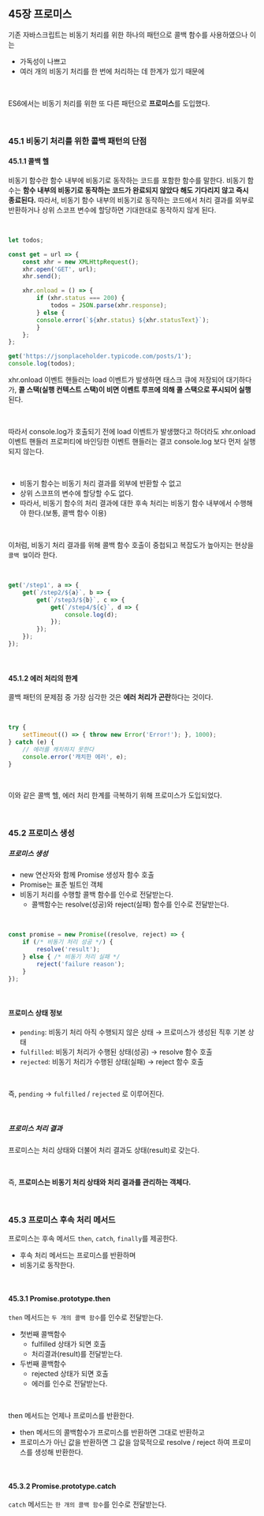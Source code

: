 ## 45장 프로미스

기존 자바스크립트는 비동기 처리를 위한 하나의 패턴으로 콜백 함수를 사용하였으나 이는 

- 가독성이 나쁘고
- 여러 개의 비동기 처리를 한 번에 처리하는 데 한계가 있기 때문에

<br>

ES6에서는 비동기 처리를 위한 또 다른 패턴으로 **프로미스**를 도입했다.

<br>

### 45.1 비동기 처리를 위한 콜백 패턴의 단점

#### 45.1.1 콜백 헬

비동기 함수란 함수 내부에 비동기로 동작하는 코드를 포함한 함수를 말한다. 비동기 함수는 **함수 내부의 비동기로 동작하는 코드가 완료되지 않았다 해도 기다리지 않고 즉시 종료된다.** 따라서, 비동기 함수 내부의 비동기로 동작하는 코드에서 처리 결과를 외부로 반환하거나 상위 스코프 변수에 할당하면 기대한대로 동작하지 않게 된다.

<br>

```javascript
let todos;

const get = url => {
	const xhr = new XMLHttpRequest();
	xhr.open('GET', url);
	xhr.send();

	xhr.onload = () => {
		if (xhr.status === 200) {
			todos = JSON.parse(xhr.response);
		} else {
		console.error(`${xhr.status} ${xhr.statusText}`);
		}
	};
};

get('https://jsonplaceholder.typicode.com/posts/1');
console.log(todos);
```

xhr.onload 이벤트 핸들러는 load 이벤트가 발생하면 태스크 큐에 저장되어 대기하다가, **콜 스택(실행 컨텍스트 스택)이 비면 이벤트 루프에 의해 콜 스택으로 푸시되어 실행**된다.

<br>

따라서 console.log가 호출되기 전에 load 이벤트가 발생했다고 하더라도 xhr.onload 이벤트 핸들러 프로퍼티에 바인딩한 이벤트 핸들러는 결코 console.log 보다 먼저 실행되지 않는다.

<br>

- 비동기 함수는 비동기 처리 결과를 외부에 반환할 수 없고
- 상위 스코프의 변수에 할당할 수도 없다.
- 따라서, 비동기 함수의 처리 결과에 대한 후속 처리는 비동기 함수 내부에서 수행해야 한다.(보통, 콜백 함수 이용)

<br>

이처럼, 비동기 처리 결과를 위해 콜백 함수 호출이 중첩되고 복잡도가 높아지는 현상을 `콜백 헬`이라 한다.

<br>

```javascript
get('/step1', a => {
	get(`/step2/${a}`, b => {
		get(`/step3/${b}`, c => {
			get(`/step4/${c}`, d => {
				console.log(d);
			});
		});
	});
});
```

<br>

#### 45.1.2 에러 처리의 한계

콜백 패턴의 문제점 중 가장 심각한 것은 **에러 처리가 곤란**하다는 것이다.

<br>

```javascript
try {
	setTimeout(() => { throw new Error('Error!'); }, 1000);
} catch (e) {
	// 에러를 캐치하지 못한다
	console.error('캐치한 에러', e);
}
```

<br>

이와 같은 콜백 헬, 에러 처리 한계를 극복하기 위해 프로미스가 도입되었다.

<br>

### 45.2 프로미스 생성

##### 프로미스 생성
- new 연산자와 함께 Promise 생성자 함수 호출
- Promise는 표준 빌트인 객체
- 비동기 처리를 수행할 콜백 함수를 인수로 전달받는다.
	- 콜백함수는 resolve(성공)와 reject(실패) 함수를 인수로 전달받는다.

<br>

```javascript
const promise = new Promise((resolve, reject) => {
	if (/* 비동기 처리 성공 */) {
		resolve('result');
	} else { /* 비동기 처리 실패 */
		reject('failure reason');
	}
});
```

<br>

#### 프로미스 상태 정보

- `pending`: 비동기 처리 아직 수행되지 않은 상태 → 프로미스가 생성된 직후 기본 상태
- `fulfilled`: 비동기 처리가 수행된 상태(성공) → resolve 함수 호출
- `rejected`: 비동기 처리가 수행된 상태(실패) → reject 함수 호출

<br>

즉, `pending` → `fulfilled` / `rejected` 로 이루어진다.

<br>

##### 프로미스 처리 결과

프로미스는 처리 상태와 더불어 처리 결과도 상태(result)로 갖는다.

<br>

즉, **프로미스는 비동기 처리 상태와 처리 결과를 관리하는 객체다.**

<br>

### 45.3 프로미스 후속 처리 메서드

프로미스는 후속 메서드 `then`, `catch`, `finally`를 제공한다.

- 후속 처리 메서드는 프로미스를 반환하며
- 비동기로 동작한다.

<br>

#### 45.3.1 Promise.prototype.then

`then` 메서드는 `두 개의 콜백 함수`를 인수로 전달받는다.

- 첫번째 콜백함수
	- fulfilled 상태가 되면 호출
	- 처리결과(result)를 전달받는다.
- 두번째 콜백함수
	- rejected 상태가 되면 호출
	- 에러를 인수로 전달받는다.

<br>

then 메서드는 언제나 프로미스를 반환한다.
- then 메서드의 콜백함수가 프로미스를 반환하면 그대로 반환하고
- 프로미스가 아닌 값을 반환하면 그 값을 암묵적으로 resolve / reject 하여 프로미스를 생성해 반환한다.

<br>

#### 45.3.2 Promise.prototype.catch

`catch` 메서드는 `한 개의 콜백 함수`를 인수로 전달받는다.